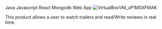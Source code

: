 Java Javascript React Mongodb Web App
![VirtualBoxVM_uP1M5XFMAK](https://github.com/thebasedtaka/movie-gold/assets/118682791/70dadb40-5540-4c8d-bda6-966ba4c79c48)

This product allows a user to watch trailers and read/Write reviews in real time.
